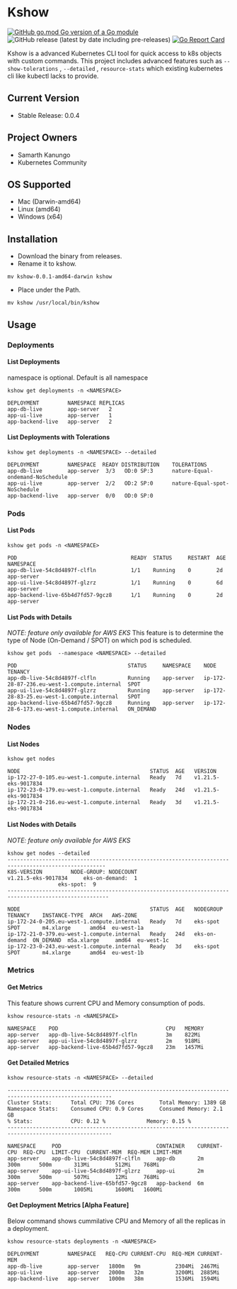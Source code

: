 # Kshow
[![GitHub go.mod Go version of a Go module](https://img.shields.io/github/go-mod/go-version/gomods/athens.svg)](https://github.com/gomods/athens) ![GitHub release (latest by date including pre-releases)](https://img.shields.io/github/v/release/sam0392in/kshow?include_prereleases)
[![Go Report Card](https://goreportcard.com/badge/github.com/sam0392in/kshow)](https://goreportcard.com/report/github.com/sam0392in/kshow)


Kshow is a advanced Kubernetes CLI tool for quick access to k8s objects with custom commands.
This project includes advanced features such as ```--show-tolerations``` , ```--detailed``` , ```resource-stats``` which existing kubernetes cli like kubectl lacks to provide.

## Current Version
- Stable Release: 0.0.4

## Project Owners
- Samarth Kanungo
- Kubernetes Community

## OS Supported
- Mac (Darwin-amd64)
- Linux (amd64)
- Windows (x64)

## Installation
- Download the binary from releases.
- Rename it to kshow.
```
mv kshow-0.0.1-amd64-darwin kshow
```
- Place under the Path.
```
mv kshow /usr/local/bin/kshow
```

## Usage

### Deployments

#### **List Deployments**

namespace is optional. Default is all namespace
```
kshow get deployments -n <NAMESPACE>

DEPLOYMENT         NAMESPACE REPLICAS    
app-db-live        app-server   2        
app-ui-live        app-server   1    
app-backend-live   app-server   2 
```

#### **List Deployments with Tolerations**

```
kshow get deployments -n <NAMESPACE> --detailed

DEPLOYMENT         NAMESPACE  READY DISTRIBUTION    TOLERATIONS
app-db-live        app-server  3/3   OD:0 SP:3      nature-Equal-ondemand-NoSchedule
app-ui-live        app-server  2/2   OD:2 SP:0      nature-Equal-spot-NoSchedule
app-backend-live   app-server  0/0   OD:0 SP:0
```

### Pods

#### **List Pods**
```
kshow get pods -n <NAMESPACE>

POD                                    READY  STATUS     RESTART  AGE   NAMESPACE
app-db-live-54c8d4897f-clfln           1/1    Running    0        2d    app-server
app-ui-live-54c8d4897f-glzrz           1/1    Running    0        6d    app-server
app-backend-live-65b4d7fd57-9gcz8      1/1    Running    0        2d    app-server
```

#### **List Pods with Details**
*NOTE: feature only available for AWS EKS*
This feature is to determine the type of Node (On-Demand / SPOT) on which pod is scheduled.

```
kshow get pods  --namespace <NAMESPACE> --detailed

POD                                   STATUS     NAMESPACE    NODE                                         TENANCY
app-db-live-54c8d4897f-clfln          Running    app-server   ip-172-28-87-236.eu-west-1.compute.internal  SPOT
app-ui-live-54c8d4897f-glzrz          Running    app-server   ip-172-28-83-25.eu-west-1.compute.internal   SPOT
app-backend-live-65b4d7fd57-9gcz8     Running    app-server   ip-172-28-6-173.eu-west-1.compute.internal   ON_DEMAND
```

### Nodes

#### **List Nodes**
```
kshow get nodes

NODE                                         STATUS  AGE   VERSION
ip-172-27-0-105.eu-west-1.compute.internal   Ready   7d    v1.21.5-eks-9017834
ip-172-23-0-179.eu-west-1.compute.internal   Ready   24d   v1.21.5-eks-9017834
ip-172-21-0-216.eu-west-1.compute.internal   Ready   3d    v1.21.5-eks-9017834
```

#### **List Nodes with Details**

*NOTE: feature only available for AWS EKS*

```
kshow get nodes --detailed
-----------------------------------------------------------------------------------------------------
K8S-VERSION			NODE-GROUP: NODECOUNT
v1.21.5-eks-9017834		eks-on-demand:  1
				eks-spot:  9
------------------------------------------------------------------------------------------------------

NODE                                         STATUS  AGE   NODEGROUP      TENANCY    INSTANCE-TYPE  ARCH   AWS-ZONE    
ip-172-24-0-205.eu-west-1.compute.internal   Ready   7d    eks-spot       SPOT       m4.xlarge      amd64  eu-west-1a 
ip-172-21-0-379.eu-west-1.compute.internal   Ready   24d   eks-on-demand  ON_DEMAND  m5a.xlarge     amd64  eu-west-1c
ip-172-23-0-243.eu-west-1.compute.internal   Ready   3d    eks-spot       SPOT       m4.xlarge      amd64  eu-west-1b
```


### Metrics

#### **Get Metrics**

This feature shows current CPU and Memory consumption of pods.

```
kshow resource-stats -n <NAMESPACE>

NAMESPACE    POD                                  CPU   MEMORY
app-server   app-db-live-54c8d4897f-clfln         3m    822Mi
app-server   app-ui-live-54c8d4897f-glzrz         2m    918Mi
app-server   app-backend-live-65b4d7fd57-9gcz8    23m   1457Mi
```

#### **Get Detailed Metrics**
```
kshow resource-stats -n <NAMESPACE> --detailed

-------------------------------------------------------------------------------------------------------
Cluster Stats: 		Total CPU: 736 Cores		Total Memory: 1389 GB
Namespace Stats: 	Consumed CPU: 0.9 Cores		Consumed Memory: 2.1 GB
% Stats: 	        CPU: 0.12 %		        Memory: 0.15 %
-------------------------------------------------------------------------------------------------------

NAMESPACE  	  POD                              CONTAINER    CURRENT-CPU  REQ-CPU  LIMIT-CPU  CURRENT-MEM  REQ-MEM LIMIT-MEM
app-server    app-db-live-54c8d4897f-clfln     app-db       2m          300m      500m       313Mi        512Mi    768Mi
app-server    app-ui-live-54c8d4897f-glzrz     app-ui       2m          300m      500m       507Mi        12Mi     768Mi
app-server    app-backend-live-65bfd57-9gcz8   app-backend  6m          300m      500m       1005Mi       1600Mi   1600Mi
```

#### **Get Deployment Metrics** [Alpha Feature]

Below command shows cummilative CPU and Memory of all the replicas in a deployment.

```
kshow resource-stats deployments -n <NAMESPACE>

DEPLOYMENT         NAMESPACE   REQ-CPU CURRENT-CPU  REQ-MEM CURRENT-MEM
app-db-live        app-server   1800m   9m           2304Mi  2467Mi        
app-ui-live        app-server   2000m   32m          3200Mi  2885Mi   
app-backend-live   app-server   1000m   38m          1536Mi  1594Mi
```
